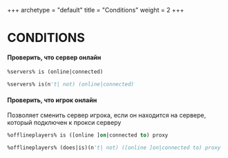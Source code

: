 +++
archetype = "default"
title = "Conditions"
weight = 2
+++
# CONDITIONS

#### Проверить, что сервер онлайн
```vb
%servers% is (online|connected)
```
```vb
%servers% is(n't| not) (online|connected)
```

#### Проверить, что игрок онлайн
Позволяет сменить сервер игрока, если он находится на сервере, который подключен к прокси серверу
```vb
%offlineplayers% is ([online ]on|connected to) proxy
```
```vb
%offlineplayers% (does|is)(n't| not) ([online ]on|connected to) proxy
```


